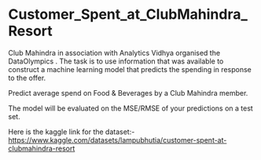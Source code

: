 # Customer_Spent_at_ClubMahindra_Resort
Club Mahindra in association with Analytics Vidhya organised the DataOlympics . The task is to use information that was available to construct a machine learning model that predicts the spending in response to the offer. 

Predict average spend on Food &amp; Beverages by a Club Mahindra member. 

The model will be evaluated on the MSE/RMSE of your predictions on a test set.
 
 
 Here is the kaggle link for the dataset:- https://www.kaggle.com/datasets/lampubhutia/customer-spent-at-clubmahindra-resort
